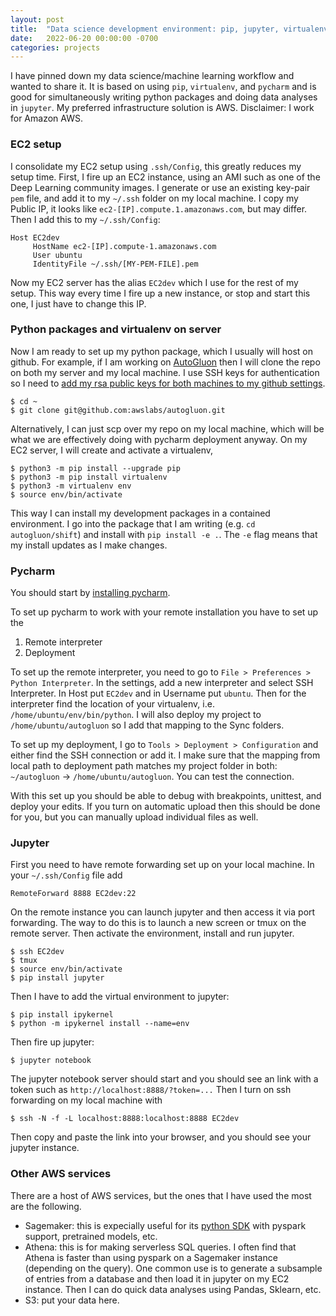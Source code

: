 ```yaml
---
layout: post
title:  "Data science development environment: pip, jupyter, virtualenv, pycharm, and AWS"
date:   2022-06-20 00:00:00 -0700
categories: projects
---
```


I have pinned down my data science/machine learning workflow and wanted to share it.  It is based on using `pip`, `virtualenv`, and `pycharm` and is good for simultaneously writing python packages and doing data analyses in `jupyter`.  My preferred infrastructure solution is AWS.  Disclaimer: I work for Amazon AWS.

### EC2 setup

I consolidate my EC2 setup using `.ssh/Config`, this greatly reduces my setup time.  First, I fire up an EC2 instance, using an AMI such as one of the Deep Learning community images.  I generate or use an existing key-pair `pem` file, and add it to my `~/.ssh` folder on my local machine.  I copy my Public IP, it looks like `ec2-[IP].compute.1.amazonaws.com`, but may differ.  Then I add this to my `~/.ssh/Config`:

```
Host EC2dev
     HostName ec2-[IP].compute-1.amazonaws.com
     User ubuntu
     IdentityFile ~/.ssh/[MY-PEM-FILE].pem
```

Now my EC2 server has the alias `EC2dev` which I use for the rest of my setup.  This way every time I fire up a new instance, or stop and start this one, I just have to change this IP.

### Python packages and virtualenv on server

Now I am ready to set up my python package, which I usually will host on github.  For example, if I am working on [AutoGluon](https://github.com/awslabs/autogluon) then I will clone the repo on both my server and my local machine.  I use SSH keys for authentication so I need to [add my rsa public keys for both machines to my github settings](https://docs.github.com/en/authentication/connecting-to-github-with-ssh/generating-a-new-ssh-key-and-adding-it-to-the-ssh-agent).

```
$ cd ~
$ git clone git@github.com:awslabs/autogluon.git
```

Alternatively, I can just scp over my repo on my local machine, which will be what we are effectively doing with pycharm deployment anyway.
On my EC2 server, I will create and activate a virtualenv,

```
$ python3 -m pip install --upgrade pip
$ python3 -m pip install virtualenv
$ python3 -m virtualenv env
$ source env/bin/activate
```

This way I can install my development packages in a contained environment.  I go into the package that I am writing (e.g. `cd autogluon/shift`) and install with `pip install -e .`.  The `-e` flag means that my install updates as I make changes.

### Pycharm

You should start by [installing pycharm](https://www.jetbrains.com/pycharm/).  

To set up pycharm to work with your remote installation you have to set up the
1. Remote interpreter
2. Deployment

To set up the remote interpreter, you need to go to `File > Preferences > Python Interpreter`.  In the settings, add a new interpreter and select SSH Interpreter.  In Host put `EC2dev` and in Username put `ubuntu`.  Then for the interpreter find the location of your virtualenv, i.e. `/home/ubuntu/env/bin/python`.  I will also deploy my project to `/home/ubuntu/autogluon` so I add that mapping to the Sync folders.

To set up my deployment, I go to `Tools > Deployment > Configuration` and either find the SSH connection or add it.  I make sure that the mapping from local path to deployment path matches my project folder in both: `~/autogluon` -> `/home/ubuntu/autogluon`.  You can test the connection.

With this set up you should be able to debug with breakpoints, unittest, and deploy your edits.  If you turn on automatic upload then this should be done for you, but you can manually upload individual files as well.

### Jupyter

First you need to have remote forwarding set up on your local machine.  In your `~/.ssh/Config` file add
```
RemoteForward 8888 EC2dev:22
```

On the remote instance you can launch jupyter and then access it via port forwarding.  The way to do this is to launch a new screen or tmux on the remote server.  Then activate the environment, install and run jupyter.

```
$ ssh EC2dev
$ tmux
$ source env/bin/activate
$ pip install jupyter
```

Then I have to add the virtual environment to jupyter:
```
$ pip install ipykernel
$ python -m ipykernel install --name=env
```

Then fire up jupyter:
```
$ jupyter notebook
```

The jupyter notebook server should start and you should see an link with a token such as
`http://localhost:8888/?token=...`
Then I turn on ssh forwarding on my local machine with

```
$ ssh -N -f -L localhost:8888:localhost:8888 EC2dev
```

Then copy and paste the link into your browser, and you should see your jupyter instance.

### Other AWS services

There are a host of AWS services, but the ones that I have used the most are the following.

- Sagemaker: this is expecially useful for its [python SDK](https://sagemaker.readthedocs.io/en/stable/) with pyspark support, pretrained models, etc.
- Athena: this is for making serverless SQL queries.  I often find that Athena is faster than using pyspark on a Sagemaker instance (depending on the query).  One common use is to generate a subsample of entries from a database and then load it in jupyter on my EC2 instance.  Then I can do quick data analyses using Pandas, Sklearn, etc. 
- S3: put your data here.
